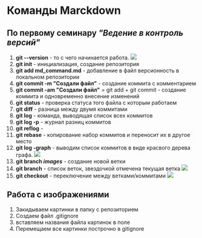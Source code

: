 # Команды Marckdown
## По первому семинару *"Ведение в контроль версий"*

1. **git --version** - то с чего начинается работа.
![](git_--version.png)
2. **git init** - инициализация, создание репозитория
3. **git add md_command.md** - добавление в файл версионность в локальном репозитории
![]()
4. **git commit -m "Создали файл"** - создание коммита с комментарием
5. **git commit -am "Создали файл"** = git add + git commit - создание коммита и одновременно внесение изменений
![]()
6. **git status** - проверка статуса того файла с которым работаем
![]()
7. **git diff** - разница между двумя коммитами
8. **git log** - команда, выводящая список всех коммитов 
9. **git log -p** - журнал разниц коммитов
10. **git reflog** - 
11. **git rebase** - копирование набор коммитов и переносит их в другое место
12. **git log -graph** - выводим список коммитов в виде красвого дерева графа.
![](git_log_--graph.png)
13. **git branch _images_** - создание новой ветки
14. **git branch** - список веток, звездочкой отмечена текущая ветка
![](add_new_branch.png)
15. **git checkout** - переключение между ветками/коммитами
![](git_checkout.png)

## Работа с изображениями
1. Закидываем картинки в папку с репозиторием
2. Создаем файл .gitignore
3. вставляем названия файла картинок в поле ![]()
4. Перемещаем все картинки построчно в gitignore